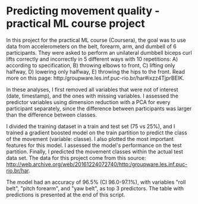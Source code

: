 # Predicting movement quality - practical ML course project
In this project for the practical ML course (Coursera), the goal was to use data from accelerometers on the belt, forearm, arm, and dumbell of 6 participants. They were asked to perform an unilateral dumbbell biceps curl lifts correctly and incorrectly in 5 different ways with 10 repetitions: A) according to specification, B) throwing elbows to front, C) lifting only halfway, D) lowering only halfway, E) throwing the hips to the front. Read more on this page: http:/groupware.les.inf.puc-rio.br/har#ixzz4TjprBEIK.

In these analyses, I first removed all variables that were not of interest (date, timestamp), and the ones with missing variables. I assessed the predictor variables using dimension reduction with a PCA for every participant separately, since the difference between participants was larger than the difference between classes.

I divided the training dataset in a train and test set (75 vs 25%), and I trained a gradient boosted model on the train partition to predict the class of the movement (variable: classe). I also plotted the most important features for this model. I assessed the model's performance on the test partition. Finally, I predicted the movement classes within the actual test data set. The data for this project come from this source: http://web.archive.org/web/20161224072740/http:/groupware.les.inf.puc-rio.br/har.

The model had an accuracy of 96.5% (CI 96.0-97.1%), with variables "roll belt", "pitch forearm", and "yaw belt", as top 3 predictors. The table with predictions is presented at the end of this script.